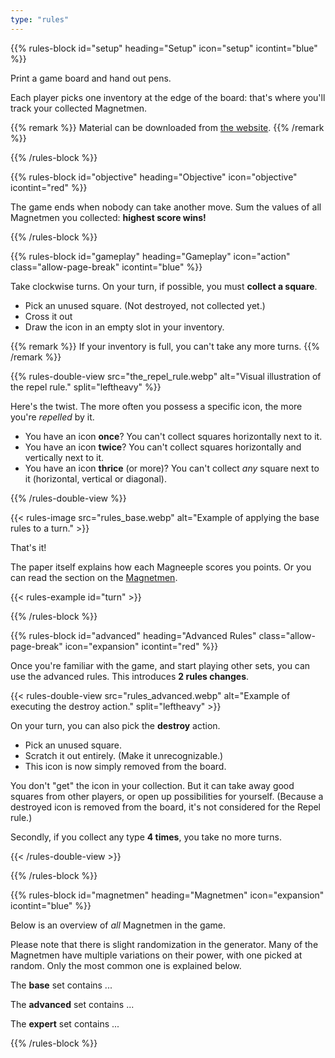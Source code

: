 ```yaml
---
type: "rules"
---
```


{{% rules-block id="setup" heading="Setup" icon="setup" icontint="blue" %}}

Print a game board and hand out pens. 

Each player picks one inventory at the edge of the board: that's where you'll track your collected Magnetmen.

{{% remark %}}
Material can be downloaded from [the website](https://pandaqi.com/magnetmen).
{{% /remark %}}

{{% /rules-block %}}

{{% rules-block id="objective" heading="Objective" icon="objective" icontint="red" %}}

The game ends when nobody can take another move. Sum the values of all Magnetmen you collected: **highest score wins!**

{{% /rules-block %}}

{{% rules-block id="gameplay" heading="Gameplay" icon="action" class="allow-page-break" icontint="blue" %}}

Take clockwise turns. On your turn, if possible, you must **collect a square**.

* Pick an unused square. (Not destroyed, not collected yet.)
* Cross it out
* Draw the icon in an empty slot in your inventory.

{{% remark %}}
If your inventory is full, you can't take any more turns.
{{% /remark %}}

{{% rules-double-view src="the_repel_rule.webp" alt="Visual illustration of the repel rule." split="leftheavy" %}}

Here's the twist. The more often you possess a specific icon, the more you're _repelled_ by it.

* You have an icon **once**? You can't collect squares horizontally next to it.
* You have an icon **twice**? You can't collect squares horizontally and vertically next to it.
* You have an icon **thrice** (or more)? You can't collect _any_ square next to it (horizontal, vertical or diagonal).

{{% /rules-double-view %}}


{{< rules-image src="rules_base.webp" alt="Example of applying the base rules to a turn." >}}

That's it!

The paper itself explains how each Magneeple scores you points. Or you can read the section on the [Magnetmen](#magnetmen).

{{< rules-example id="turn" >}}

{{% /rules-block %}}

{{% rules-block id="advanced" heading="Advanced Rules" class="allow-page-break" icon="expansion" icontint="red" %}}

Once you're familiar with the game, and start playing other sets, you can use the advanced rules. This introduces **2 rules changes**.

{{< rules-double-view src="rules_advanced.webp" alt="Example of executing the destroy action." split="leftheavy" >}}

On your turn, you can also pick the **destroy** action. 

* Pick an unused square.
* Scratch it out entirely. (Make it unrecognizable.)
* This icon is now simply removed from the board.


You don't "get" the icon in your collection. But it can take away good squares from other players, or open up possibilities for yourself. (Because a destroyed icon is removed from the board, it's not considered for the Repel rule.)

Secondly, if you collect any type **4 times**, you take no more turns.

{{< /rules-double-view >}}

{{% /rules-block %}}

{{% rules-block id="magnetmen" heading="Magnetmen" icon="expansion" icontint="blue" %}}

Below is an overview of _all_ Magnetmen in the game. 

Please note that there is slight randomization in the generator. Many of the Magnetmen have multiple variations on their power, with one picked at random. Only the most common one is explained below.

The **base** set contains ...

<div id="rules-table-base"></div>

The **advanced** set contains ...

<div id="rules-table-advanced"></div>

The **expert** set contains ...

<div id="rules-table-expert"></div>

{{% /rules-block %}}
